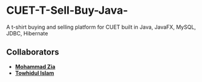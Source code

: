 # CUET-T-Sell-Buy-Java-
A t-shirt buying and selling platform for CUET built in Java, JavaFX, MySQL, JDBC, Hibernate

## Collaborators

- **[Mohammad Zia](https://github.com/zia002)**
- **[Towhidul Islam](https://github.com/Towhid454)**